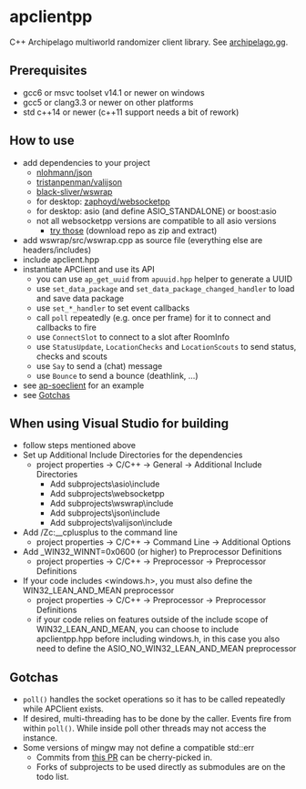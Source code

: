 # apclientpp

C++ Archipelago multiworld randomizer client library. See [archipelago.gg](https://archipelago.gg/).


## Prerequisites

* gcc6 or msvc toolset v14.1 or newer on windows
* gcc5 or clang3.3 or newer on other platforms
* std c++14 or newer (c++11 support needs a bit of rework)


## How to use

* add dependencies to your project
  * [nlohmann/json](https://github.com/nlohmann/json)
  * [tristanpenman/valijson](https://github.com/tristanpenman/valijson)
  * [black-sliver/wswrap](https://github.com/black-sliver/wswrap)
  * for desktop: [zaphoyd/websocketpp](https://github.com/zaphoyd/websocketpp)
  * for desktop: asio (and define ASIO_STANDALONE) or boost:asio
  * not all websocketpp versions are compatible to all asio versions
    * [try those](https://github.com/black-sliver/ap-soeclient/tree/master/subprojects) (download repo as zip and extract)
* add wswrap/src/wswrap.cpp as source file (everything else are headers/includes)
* include apclient.hpp
* instantiate APClient and use its API
  * you can use `ap_get_uuid` from `apuuid.hpp` helper to generate a UUID
  * use `set_data_package` and `set_data_package_changed_handler` to load and save data package
  * use `set_*_handler` to set event callbacks
  * call `poll` repeatedly (e.g. once per frame) for it to connect and callbacks to fire
  * use `ConnectSlot` to connect to a slot after RoomInfo
  * use `StatusUpdate`, `LocationChecks` and `LocationScouts` to send status, checks and scouts
  * use `Say` to send a (chat) message
  * use `Bounce` to send a bounce (deathlink, ...)
* see [ap-soeclient](https://github.com/black-sliver/ap-soeclient) for an example
* see [Gotchas](#gotchas)


## When using Visual Studio for building

* follow steps mentioned above
* Set up Additional Include Directories for the dependencies
  * project properties -> C/C++ -> General -> Additional Include Directories
    * Add subprojects\asio\include
    * Add subprojects\websocketpp
    * Add subprojects\wswrap\include
    * Add subprojects\json\include
    * Add subprojects\valijson\include 
* Add /Zc:__cplusplus to the command line
  * project properties -> C/C++ -> Command Line -> Additional Options
* Add _WIN32_WINNT=0x0600 (or higher) to Preprocessor Definitions
  * project properties -> C/C++ -> Preprocessor -> Preprocessor Definitions
* If your code includes <windows.h>, you must also define the WIN32_LEAN_AND_MEAN preprocessor
  * project properties -> C/C++ -> Preprocessor -> Preprocessor Definitions
  * if your code relies on features outside of the include scope of WIN32_LEAN_AND_MEAN, you can choose to include apclientpp.hpp before including windows.h, in this case you also need to define the ASIO_NO_WIN32_LEAN_AND_MEAN preprocessor


## Gotchas

* `poll()` handles the socket operations so it has to be called repeatedly while APClient exists.
* If desired, multi-threading has to be done by the caller. Events fire from within `poll()`. While inside poll other threads may not access the instance.
* Some versions of mingw may not define a compatible std::err
  * Commits from [this PR](https://github.com/zaphoyd/websocketpp/pull/479/files) can be cherry-picked in.
  * Forks of subprojects to be used directly as submodules are on the todo list.
